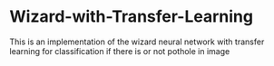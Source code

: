 # Wizard-with-Transfer-Learning
This is an implementation of the wizard neural network with transfer learning for classification if there is or not pothole in image
